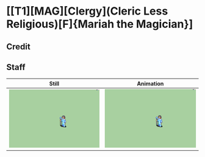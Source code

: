 # [\[T1\]\[MAG\]\[Clergy\]\(Cleric Less Religious\)\[F\]{Mariah the Magician}]

## Credit


	
## Staff

| Still | Animation |
| :---: | :-------: |
| ![Staff still](./Staff_000.png) | ![Staff animation](./Staff.gif) |
